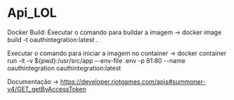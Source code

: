 # Api_LOL

Docker Build: Executar o comando para buildar a imagem -> docker image build -t oauthintegration:latest .

Executar o comando para iniciar a imagem no container -> docker container run -it -v ${pwd}:/usr/src/app --env-file .env -p 81:80 --name oauthintegration oauthintegration:latest



Documentação -> https://developer.riotgames.com/apis#summoner-v4/GET_getByAccessToken